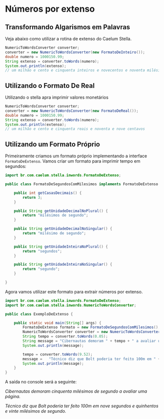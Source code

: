 # Números por extenso
## Transformando Algarismos em Palavras

Veja abaixo como utilizar a rotina de extenso do Caelum Stella.
```java
NumericToWordsConverter converter;  
converter = new NumericToWordsConverter(new FormatoDeInteiro());  
double numero = 1000150.99;  
String extenso = converter.toWords(numero);  
System.out.println(extenso);
// um milhão e cento e cinquenta inteiros e novecentos e noventa milésimos 
```

## Utilizando o Formato De Real

Utilizando o stella apra imprimir valores monetários
```java
NumericToWordsConverter converter;  
converter = new NumericToWordsConverter(new FormatoDeReal());  
double numero = 1000150.99;  
String extenso = converter.toWords(numero);  
System.out.println(extenso);
// um milhão e cento e cinquenta reais e noventa e nove centavos
```

## Utilizando um Formato Próprio

Primeiramente criamos um formato próprio implementando a interface `FormatoDeExtenso`. Vamos criar um formato para imprimir tempo em segundos: 
```java
import br.com.caelum.stella.inwords.FormatoDeExtenso;  

public class FormatoDeSegundosComMilesimos implements FormatoDeExtenso {  

    public int getCasasDecimais() {  
        return 3;  
    }  

    public String getUnidadeDecimalNoPlural() {  
        return "milésimos de segundo";  
    }  

    public String getUnidadeDecimalNoSingular() {  
        return "milésimo de segundo";  
    }  

    public String getUnidadeInteiraNoPlural() {  
        return "segundos";  
    }  

    public String getUnidadeInteiraNoSingular() {  
        return "segundo";  
    }  

}  
```

Agora vamos utilizar este formato para extrair números por extenso. 
```java
import br.com.caelum.stella.inwords.FormatoDeExtenso;  
import br.com.caelum.stella.inwords.NumericToWordsConverter;  

public class ExemploDeExtenso {  

    public static void main(String[] args) {  
        FormatoDeExtenso formato = new FormatoDeSegundosComMilesimos();  
        NumericToWordsConverter converter = new NumericToWordsConverter(formato);  
        String tempo = converter.toWords(0.05);  
        String message = "Cibernautas demoram " + tempo + " a avaliar uma página.";  
        System.out.println(message);  

        tempo = converter.toWords(9.52);  
        message =   "Técnico diz que Bolt poderia ter feito 100m em " + tempo + ".";  
        System.out.println(message);  
    }  
}  
```
A saída no console será a seguinte:

*Cibernautas demoram cinquenta milésimos de segundo a avaliar uma página.*

*Técnico diz que Bolt poderia ter feito 100m em nove segundos e quinhentos e vinte milésimos de segundo.*



